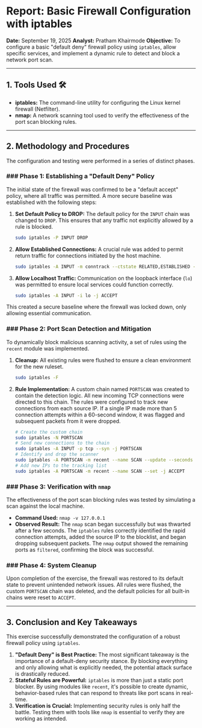 # Report: Basic Firewall Configuration with iptables

**Date:** September 19, 2025
**Analyst:** Pratham Khairmode
**Objective:** To configure a basic "default deny" firewall policy using `iptables`, allow specific services, and implement a dynamic rule to detect and block a network port scan.

---

## 1. Tools Used 🛠️

* **iptables:** The command-line utility for configuring the Linux kernel firewall (Netfilter).
* **nmap:** A network scanning tool used to verify the effectiveness of the port scan blocking rules.

---

## 2. Methodology and Procedures

The configuration and testing were performed in a series of distinct phases.

### ### Phase 1: Establishing a "Default Deny" Policy

The initial state of the firewall was confirmed to be a "default accept" policy, where all traffic was permitted. A more secure baseline was established with the following steps:

1.  **Set Default Policy to DROP:** The default policy for the `INPUT` chain was changed to `DROP`. This ensures that any traffic not explicitly allowed by a rule is blocked.
    ```bash
    sudo iptables -P INPUT DROP
    ```
2.  **Allow Established Connections:** A crucial rule was added to permit return traffic for connections initiated by the host machine.
    ```bash
    sudo iptables -A INPUT -m conntrack --ctstate RELATED,ESTABLISHED -j ACCEPT
    ```
3.  **Allow Localhost Traffic:** Communication on the loopback interface (`lo`) was permitted to ensure local services could function correctly.
    ```bash
    sudo iptables -A INPUT -i lo -j ACCEPT
    ```
This created a secure baseline where the firewall was locked down, only allowing essential communication.

### ### Phase 2: Port Scan Detection and Mitigation

To dynamically block malicious scanning activity, a set of rules using the `recent` module was implemented.

1.  **Cleanup:** All existing rules were flushed to ensure a clean environment for the new ruleset.
    ```bash
    sudo iptables -F
    ```
2.  **Rule Implementation:** A custom chain named `PORTSCAN` was created to contain the detection logic. All new incoming TCP connections were directed to this chain. The rules were configured to track new connections from each source IP. If a single IP made more than 5 connection attempts within a 60-second window, it was flagged and subsequent packets from it were dropped.
    ```bash
    # Create the custom chain
    sudo iptables -N PORTSCAN
    # Send new connections to the chain
    sudo iptables -A INPUT -p tcp --syn -j PORTSCAN
    # Identify and drop the scanner
    sudo iptables -A PORTSCAN -m recent --name SCAN --update --seconds 60 --hitcount 5 -j DROP
    # Add new IPs to the tracking list
    sudo iptables -A PORTSCAN -m recent --name SCAN --set -j ACCEPT
    ```

### ### Phase 3: Verification with `nmap`

The effectiveness of the port scan blocking rules was tested by simulating a scan against the local machine.

* **Command Used:** `nmap -v 127.0.0.1`
* **Observed Result:** The `nmap` scan began successfully but was thwarted after a few seconds. The `iptables` rules correctly identified the rapid connection attempts, added the source IP to the blocklist, and began dropping subsequent packets. The `nmap` output showed the remaining ports as `filtered`, confirming the block was successful.

### ### Phase 4: System Cleanup

Upon completion of the exercise, the firewall was restored to its default state to prevent unintended network issues. All rules were flushed, the custom `PORTSCAN` chain was deleted, and the default policies for all built-in chains were reset to `ACCEPT`.

---

## 3. Conclusion and Key Takeaways

This exercise successfully demonstrated the configuration of a robust firewall policy using `iptables`.

1.  **"Default Deny" is Best Practice:** The most significant takeaway is the importance of a default-deny security stance. By blocking everything and only allowing what is explicitly needed, the potential attack surface is drastically reduced.
2.  **Stateful Rules are Powerful:** `iptables` is more than just a static port blocker. By using modules like `recent`, it's possible to create dynamic, behavior-based rules that can respond to threats like port scans in real-time.
3.  **Verification is Crucial:** Implementing security rules is only half the battle. Testing them with tools like `nmap` is essential to verify they are working as intended.